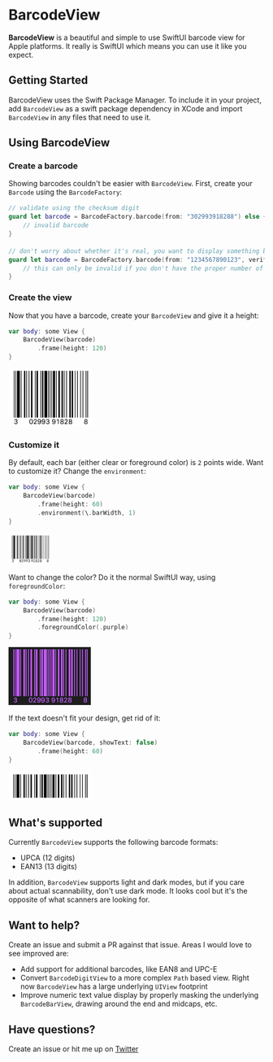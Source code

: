 # BarcodeView

**BarcodeView** is a beautiful and simple to use SwiftUI barcode view for Apple platforms. It really is SwiftUI which means you can use it like you expect. 

## Getting Started

BarcodeView uses the Swift Package Manager. To include it in your project, add `BarcodeView` as a swift package dependency in XCode and import `BarcodeView` in any files that need to use it.

## Using BarcodeView

### Create a barcode

Showing barcodes couldn't be easier with `BarcodeView`. First, create your `Barcode` using the `BarcodeFactory`:

```swift
// validate using the checksum digit
guard let barcode = BarcodeFactory.barcode(from: "302993918288") else {
    // invalid barcode
}

// don't worry about whether it's real, you want to display something barcode-like
guard let barcode = BarcodeFactory.barcode(from: "1234567890123", verifyChecksum: false) else {
    // this can only be invalid if you don't have the proper number of digits now
}
```

### Create the view

Now that you have a barcode, create your `BarcodeView` and give it a height:

```swift
var body: some View {
    BarcodeView(barcode)
        .frame(height: 120)
}
```

!["Default barcode"](/Documentation/Barcode.png)

### Customize it

By default, each bar (either clear or foreground color) is `2` points wide. Want to customize it? Change the `environment`:

```swift
var body: some View {
    BarcodeView(barcode)
        .frame(height: 60)
        .environment(\.barWidth, 1)
}
```

!["bar width modified barcode"](/Documentation/BarWidth.png)

Want to change the color? Do it the normal SwiftUI way, using `foregroundColor`:

```swift
var body: some View {
    BarcodeView(barcode)
        .frame(height: 120)
        .foregroundColor(.purple)
}
```

!["purple colored barcode"](/Documentation/ForegroundColor.png)

If the text doesn't fit your design, get rid of it:

```swift
var body: some View {
    BarcodeView(barcode, showText: false)
        .frame(height: 60)
}
```

!["no text barcode"](/Documentation/HideText.png)

## What's supported

Currently `BarcodeView` supports the following barcode formats:

* UPCA (12 digits)
* EAN13 (13 digits)

In addition, `BarcodeView` supports light and dark modes, but if you care about actual scannability, don't use dark mode. It looks cool but it's the opposite of what scanners are looking for.

## Want to help?

Create an issue and submit a PR against that issue. Areas I would love to see improved are:

 * Add support for additional barcodes, like EAN8 and UPC-E
 *  Convert `BarcodeDigitView` to a more complex `Path` based view. Right now `BarcodeView` has a large underlying `UIView` footprint
 * Improve numeric text value display by properly masking the underlying `BarcodeBarView`, drawing around the end and midcaps, etc.

## Have questions?

Create an issue or hit me up on [Twitter](https://twitter.com/naterivard)
